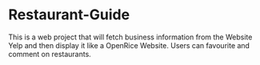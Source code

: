# Restaurant-Guide
This is a web project that will fetch business information from the Website Yelp and then display it like a OpenRice Website. Users can favourite and comment on restaurants.

